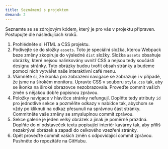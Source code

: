 ```yaml
---
title: Seznámení s projektem
demand: 2
---
```


Seznamte se se zdrojovým kódem, který je pro vás v projektu připraven. Postupujte dle následujících kroků.

1. Prohlédněte si HTML a CSS projektu.
1. Podívejte se do složky `assets`. Toto je speciální složka, kterou Webpack beze změny zkopíruje do výsledné `dist` složky. Složka `assets` obsahuje obrázky, které nejsou nalinkovány uvnitř CSS a nejsou tedy součástí designu stránky. Tyto obrázky budou tvořit obsah stránky a budeme pomocí nich vytvářet naše interaktivní café menu.
1. Všimněte si, že ikonka pro zobrazení navigace se zobrazuje i v případě, že jsme na širokém monitoru. Upravte CSS v souboru `style.css` tak, aby se ikonka na široké obrazovce nezobrazovala. Proveďte commit vašich změn s nějakou dobře popisnou zprávou.
1. Položky navigace v hlavičce stránky nefungují. Doplňte tedy atributy `id` pro jednotlivé sekce a pozměňte odkazy v nabídce tak, abychom se vždy po kliknutí na odkaz přesunuli na správnou část stránky. Commitněte vaše změny se smysluplnou commit zprávou.
1. Sekce galerie je jeden velký obrázek a jinak je poměrně prázdná. Doplňte do ní odstaveček textu popisující interiér kavárny tak, aby příliš nezakrýval obrázek a zapadl do celkového vzezření stránky.
1. Opět proveďte commit vašich změn s odpovídající commit zprávou. Pushněte do repozitáře na GitHubu.
